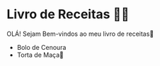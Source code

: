 # Livro de Receitas :man_cook:



OLÁ! Sejam Bem-vindos ao meu livro de receitas:wave:

- Bolo de Cenoura​​ 
- Torta de Maça:apple:

